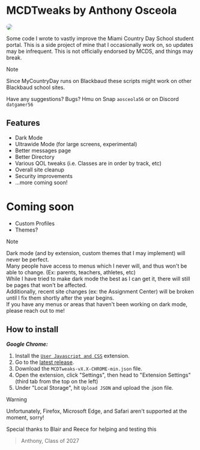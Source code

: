# MCDTweaks by Anthony Osceola
<img src="https://i.ibb.co/1QcWkJh/68747470733a2f2f63646e2e646973636f72646170702e636f6d2f6174746163686d656e74732f3132343134313435343635.png" style="text-align: center; border-radius: 10px;">

Some code I wrote to vastly improve the Miami Country Day School student portal.
This is a side project of mine that I occasionally work on, so updates may be infrequent.
This is not officially endorsed by MCDS, and things may break.

> [!NOTE]
> Since MyCountryDay runs on Blackbaud these scripts might work on other Blackbaud school sites.

Have any suggestions? Bugs? Hmu on Snap `aosceola56` or on Discord `datgamer56`

## Features

- Dark Mode
- Ultrawide Mode (for large screens, experimental)
- Better messages page
- Better Directory
- Various QOL tweaks (i.e. Classes are in order by track, etc)
- Overall site cleanup
- Security improvements
- ...more coming soon!

# Coming soon
- Custom Profiles
- Themes?

> [!NOTE]
> Dark mode (and by extension, custom themes that I may implement) will never be perfect. <br />
> Many people have access to menus which I never will, and thus won't be able to change. (Ex: parents, teachers, athletes, etc) <br />
> While I have tried to make dark mode the best as I can get it, there will still be pages that won't be affected. <br />
> Additionally, recent site changes (ex: the Assignment Center) will be broken until I fix them shortly after the year begins. <br />
> If you have any menus or areas that haven't been working on dark mode, please reach out to me! <br />

## How to install

***Google Chrome:***

1. Install the [`User Javascript and CSS`](https://chromewebstore.google.com/detail/user-javascript-and-css/nbhcbdghjpllgmfilhnhkllmkecfmpld?hl=en&pli=1) extension.
2. Go to the [latest release](https://github.com/aosceola27/MCDTweaks/releases/latest).
3. Download the `MCDTweaks-vX.X-CHROME-min.json` file.
4. Open the extension, click "Settings", then head to "Extension Settings" (third tab from the top on the left)
5. Under "Local Storage", hit `Upload JSON` and upload the .json file.

> [!WARNING]
> Unfortunately, Firefox, Microsoft Edge, and Safari aren't supported at the moment, sorry!

Special thanks to Blair and Reece for helping and testing this
> Anthony, Class of 2027
